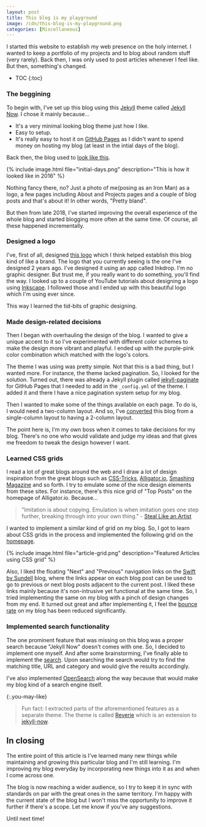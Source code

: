 ```yaml
---
layout: post
title: This blog is my playground
image: /cdn/this-blog-is-my-playground.png
categories: [Miscellaneous]
---
```


I started this website to establish my web presence on the holy internet. I wanted to keep a portfolio of my projects and to blog about random stuff (very rarely). Back then, I was only used to post articles whenever I feel like. But then, something's changed.

* TOC
{:toc}

### The beggining

To begin with, I've set up this blog using this [Jekyll](https://jekyllrb.com/) theme called [Jekyll Now](https://www.jekyllnow.com/). I chose it mainly because...

- It's a very minimal looking blog theme just how I like.
- Easy to setup.
- It's really easy to host it on [GitHub Pages](https://pages.github.com/) as I didn't want to spend money on hosting my blog (at least in the intial days of the blog).

Back then, the blog used to [look like this](http://web.archive.org/web/20161010120522/http://www.amitmerchant.com/).

{% include image.html file="initial-days.png" description="This is how it looked like in 2016" %}

Nothing fancy there, no? Just a photo of me(posing as an Iron Man) as a logo, a few pages including About and Projects pages and a couple of blog posts and that's about it! In other words, "Pretty bland".

But then from late 2018, I've started improving the overall experience of the whole blog and started blogging more often at the same time. Of course, all these happened incrementally.

### Designed a logo

I've, first of all, designed [this logo](/images/logo.png) which I think helped establish this blog kind of like a brand. The logo that you currently seeing is the one I've designed 2 years ago. I've designed it using an app called Inkdrop. I'm no graphic designer. But trust me, if you really want to do something, you'll find the way. I looked up to a couple of YouTube tutorials about designing a logo using [Inkscape](https://inkscape.org/). I followed those and I ended up with this beautiful logo which I'm using ever since.

This way I learned the tid-bits of graphic designing. 

### Made design-related decisions

Then I began with overhauling the design of the blog. I wanted to give a unique accent to it so I've experimented with different color schemes to make the design more vibrant and playful. I ended up with the purple-pink color combination which matched with the logo's colors.

The theme I was using was pretty simple. Not that this is a bad thing, but I wanted more. For instance, the theme lacked pagination. So, I looked for the solution. Turned out, there was already a Jekyll plugin called [jekyll-paginate](https://github.com/jekyll/jekyll-paginate) for GitHub Pages that I needed to add in the `_config.yml` of the theme. I added it and there I have a nice pagination system setup for my blog.

Then I wanted to make some of the things available on each page. To do is, I would need a two-column layout. And so, I've [converted](/how-to-create-two-column-layout-using-flexbox-css/) this blog from a single-column layout to having a 2-column layout.

The point here is, I'm my own boss when it comes to take decisions for my blog. There's no one who would validate and judge my ideas and that gives me freedom to tweak the design however I want.

### Learned CSS grids

I read a lot of great blogs around the web and I draw a lot of design inspiration from the great blogs such as [CSS-Tricks](http://css-tricks.com), [Alligator.io](https://alligator.io), [Smashing Magazine](https://www.smashingmagazine.com) and so forth. I try to emulate some of the nice design elements from these sites. For instance, there's this nice grid of "Top Posts" on the homepage of Alligator.io. Because...

> "Imitation is about copying. Emulation is when imitation goes one step further, breaking through into your own thing." - [Steal Like an Artist](https://en.wikipedia.org/wiki/Steal_Like_an_Artist)

I wanted to implement a similar kind of grid on my blog. So, I got to learn about CSS grids in the process and implemented the following grid on the [homepage](/).

{% include image.html file="article-grid.png" description="Featured Articles using CSS grid" %}

Also, I liked the floating "Next" and "Previous" navigation links on the [Swift by Sundell](https://www.swiftbysundell.com/) blog, where the links appear on each blog post can be used to go to previous or next blog posts adjacent to the current post. I liked these links mainly because it's non-intrusive yet functional at the same time. So, I tried implementing the same on my blog with a pinch of design changes from my end. It turned out great and after implementing it, I feel the [bounce rate](https://en.wikipedia.org/wiki/Bounce_rate) on my blog has been reduced significantly.

### Implemented search functionality

The one prominent feature that was missing on this blog was a proper search because "Jekyll Now" doesn't comes with one. So, I decided to implement one myself. And after some brainstorming, I've finally able to implement the [search](/search/). Upon searching the search would try to find the matching title, URL and category and would give the results accordingly.

I've also implemented [OpenSearch](https://developer.mozilla.org/en-US/docs/Web/OpenSearch) along the way because that would make my blog kind of a search engine itself. 

{:.you-may-like}
> Fun fact: I extracted parts of the aforementioned features as a separate theme. The theme is called [Reverie](https://github.com/amitmerchant1990/reverie) which is an extension to [jekyll-now](https://github.com/barryclark/jekyll-now).

## In closing

The entire point of this article is I've learned many new things while maintaining and growing this particular blog and I'm still learning. I'm improving my blog everyday by incorporating new things into it as and when I come across one. 

The blog is now reaching a wider audience, so I try to keep it in sync with standards on par with the great ones in the same territory. I'm happy with the current state of the blog but I won't miss the opportunity to improve it further if there's a scope. Let me know if you've any suggestions. 

Until next time!